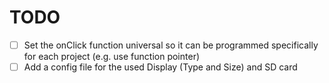 # TODO

- [ ] Set the onClick function universal so it can be programmed specifically for each project (e.g. use function pointer)
- [ ] Add a config file for the used Display (Type and Size) and SD card
